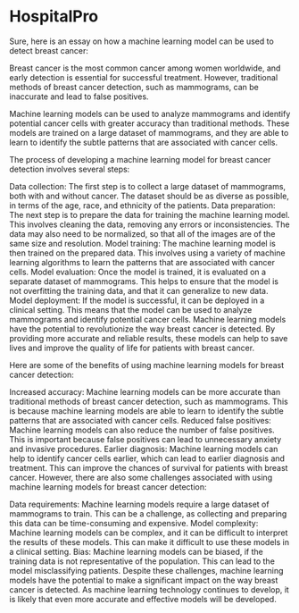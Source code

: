 # HospitalPro

Sure, here is an essay on how a machine learning model can be used to detect breast cancer:

Breast cancer is the most common cancer among women worldwide, and early detection is essential for successful treatment. However, traditional methods of breast cancer detection, such as mammograms, can be inaccurate and lead to false positives.

Machine learning models can be used to analyze mammograms and identify potential cancer cells with greater accuracy than traditional methods. These models are trained on a large dataset of mammograms, and they are able to learn to identify the subtle patterns that are associated with cancer cells.

The process of developing a machine learning model for breast cancer detection involves several steps:

Data collection: The first step is to collect a large dataset of mammograms, both with and without cancer. The dataset should be as diverse as possible, in terms of the age, race, and ethnicity of the patients.
Data preparation: The next step is to prepare the data for training the machine learning model. This involves cleaning the data, removing any errors or inconsistencies. The data may also need to be normalized, so that all of the images are of the same size and resolution.
Model training: The machine learning model is then trained on the prepared data. This involves using a variety of machine learning algorithms to learn the patterns that are associated with cancer cells.
Model evaluation: Once the model is trained, it is evaluated on a separate dataset of mammograms. This helps to ensure that the model is not overfitting the training data, and that it can generalize to new data.
Model deployment: If the model is successful, it can be deployed in a clinical setting. This means that the model can be used to analyze mammograms and identify potential cancer cells.
Machine learning models have the potential to revolutionize the way breast cancer is detected. By providing more accurate and reliable results, these models can help to save lives and improve the quality of life for patients with breast cancer.

Here are some of the benefits of using machine learning models for breast cancer detection:

Increased accuracy: Machine learning models can be more accurate than traditional methods of breast cancer detection, such as mammograms. This is because machine learning models are able to learn to identify the subtle patterns that are associated with cancer cells.
Reduced false positives: Machine learning models can also reduce the number of false positives. This is important because false positives can lead to unnecessary anxiety and invasive procedures.
Earlier diagnosis: Machine learning models can help to identify cancer cells earlier, which can lead to earlier diagnosis and treatment. This can improve the chances of survival for patients with breast cancer.
However, there are also some challenges associated with using machine learning models for breast cancer detection:

Data requirements: Machine learning models require a large dataset of mammograms to train. This can be a challenge, as collecting and preparing this data can be time-consuming and expensive.
Model complexity: Machine learning models can be complex, and it can be difficult to interpret the results of these models. This can make it difficult to use these models in a clinical setting.
Bias: Machine learning models can be biased, if the training data is not representative of the population. This can lead to the model misclassifying patients.
Despite these challenges, machine learning models have the potential to make a significant impact on the way breast cancer is detected. As machine learning technology continues to develop, it is likely that even more accurate and effective models will be developed.
